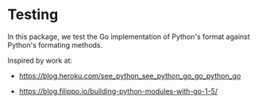 # Testing

In this package, we test the Go implementation of Python's format against Python's formating
methods.

Inspired by work at:
  * https://blog.heroku.com/see_python_see_python_go_go_python_go

  * https://blog.filippo.io/building-python-modules-with-go-1-5/
